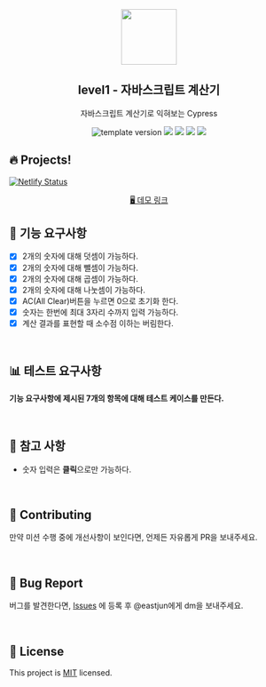 <br/>
<br/>

<p align="middle" >
  <img width="100px;" src="src/images/calculator_icon.png"/>
</p>
<h2 align="middle">level1 - 자바스크립트 계산기</h2>
<p align="middle">자바스크립트 계산기로 익혀보는 Cypress</p>
<p align="middle">
  <img src="https://img.shields.io/badge/version-1.0.0-blue?style=flat-square" alt="template version"/>
  <img src="https://img.shields.io/badge/language-html-red.svg?style=flat-square"/>
  <img src="https://img.shields.io/badge/language-css-blue.svg?style=flat-square"/>
  <img src="https://img.shields.io/badge/language-js-yellow.svg?style=flat-square"/>
  <img src="https://img.shields.io/badge/license-MIT-brightgreen.svg?style=flat-square"/>
</p>

## 🔥 Projects!

[![Netlify Status](https://api.netlify.com/api/v1/badges/e9909aac-1bf0-4cf5-b054-01bccc5ca382/deploy-status)](https://app.netlify.com/sites/mmtos-calculator/deploys)

<p align="middle">
  <a href="https://next-step.github.io/js-calculator/">🖥️ 데모 링크</a>
</p>

## 🎯 기능 요구사항

-   [x] 2개의 숫자에 대해 덧셈이 가능하다.
-   [x] 2개의 숫자에 대해 뺄셈이 가능하다.
-   [x] 2개의 숫자에 대해 곱셈이 가능하다.
-   [x] 2개의 숫자에 대해 나눗셈이 가능하다.
-   [x] AC(All Clear)버튼을 누르면 0으로 초기화 한다.
-   [x] 숫자는 한번에 최대 3자리 수까지 입력 가능하다.
-   [x] 계산 결과를 표현할 때 소수점 이하는 버림한다.

<br/>

## 📊 테스트 요구사항

**기능 요구사항에 제시된 7개의 항목에 대해 테스트 케이스를 만든다.**

<br/>

## 📄 참고 사항

-   숫자 입력은 **클릭**으로만 가능하다.

<br/>

## 👏 Contributing

만약 미션 수행 중에 개선사항이 보인다면, 언제든 자유롭게 PR을 보내주세요.

<br/>

## 🐞 Bug Report

버그를 발견한다면, [Issues](https://github.com/next-step/js-calculator/issues) 에 등록 후 @eastjun에게 dm을 보내주세요.

<br/>

## 📝 License

This project is [MIT](https://github.com/next-step/js-calculator/blob/master/LICENSE) licensed.
